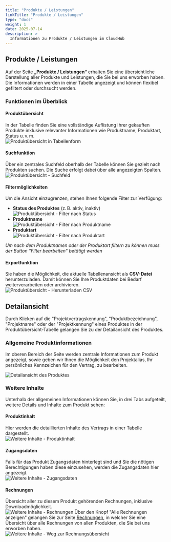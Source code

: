 ```yaml
---
title: "Produkte / Leistungen"
linkTitle: "Produkte / Leistungen"
type: "docs"
weight: 1
date: 2025-07-14
description: >
  Informationen zu Produkte / Leistungen im CloudHub
---
```


## Produkte / Leistungen

Auf der Seite **„Produkte / Leistungen“** erhalten Sie eine übersichtliche Darstellung aller Produkte und Leistungen, die Sie bei uns erworben haben. Die Informationen werden in einer Tabelle angezeigt und können flexibel gefiltert oder durchsucht werden.

### Funktionen im Überblick

#### Produktübersicht

In der Tabelle finden Sie eine vollständige Auflistung Ihrer gekauften Produkte inklusive relevanter Informationen wie Produktname, Produktart, Status u. v. m.\
![Produktübersicht in Tabellenform](../img/products-services/products-table.png)

#### Suchfunktion

Über ein zentrales Suchfeld oberhalb der Tabelle können Sie gezielt nach Produkten suchen. Die Suche erfolgt dabei über alle angezeigten Spalten.\
![Produktübersicht - Suchfeld](../img/products-services/products-table-search-field.png)

#### Filtermöglichkeiten

Um die Ansicht einzugrenzen, stehen Ihnen folgende Filter zur Verfügung:

- **Status des Produktes** (z. B. aktiv, inaktiv)
![Produktübersicht - Filter nach Status](../img/products-services/products-table-filter-status.png)
- **Produktname**\
![Produktübersicht - Filter nach Produktname](../img/products-services/products-table-filter-productname.png)
- **Produktart**\
![Produktübersicht - Filter nach Produktart](../img/products-services/products-table-filter-producttype.png)

*Um nach dem Produktnamen oder der Produktart filtern zu können muss der Button "Filter bearbeiten" betätigt werden*

#### Exportfunktion

Sie haben die Möglichkeit, die aktuelle Tabellenansicht als **CSV-Datei** herunterzuladen. Damit können Sie Ihre Produktdaten bei Bedarf weiterverarbeiten oder archivieren.\
![Produktübersicht - Herunterladen CSV](../img/products-services/products-table-download-csv.png)

## Detailansicht

Durch Klicken auf die "Projektvertragskennung", "Produktbezeichnung", "Projektname" oder der "Projektkennung" eines Produktes in der Produktübersicht-Tabelle gelangen Sie zu der Detailansicht des Produktes.

### Allgemeine Produktinformationen

Im oberen Bereich der Seite werden zentrale Informationen zum Produkt angezeigt, sowie geben wir Ihnen die Möglichkeit den Projektalias, Ihr persönliches Kennzeichen für den Vertrag, zu bearbeiten.

![Detailansicht des Produktes](../img/products-services/detail-view.png)

### Weitere Inhalte

Unterhalb der allgemeinen Informationen können Sie, in drei Tabs aufgeteilt, weitere Details und Inhalte zum Produkt sehen:

#### Produktinhalt

Hier werden die detaillierten Inhalte des Vertrags in einer Tabelle dargestellt.\
![Weitere Inhalte - Produktinhalt](../img/products-services/further-content-product-contents.png)

#### Zugangsdaten

Falls für das Produkt Zugangsdaten hinterlegt sind und Sie die nötigen Berechtigungen haben diese einzusehen, werden die Zugangsdaten hier angezeigt.\
![Weitere Inhalte - Zugangsdaten](../img/products-services/further-content-credentials.png)

#### Rechnungen

Übersicht aller zu diesem Produkt gehörenden Rechnungen, inklusive Downloadmöglichkeit.\
![Weitere Inhalte - Rechnungen](../img/products-services/further-content-invoices.png)
Über den Knopf "Alle Rechnungen anzeigen" gelangen Sie zur Seite [Rechnungen](../invoices), in welcher Sie eine Übersicht über alle Rechnungen von allen Produkten, die Sie bei uns erworben haben.\
![Weitere Inhalte - Weg zur Rechnungsübersicht](../img/products-services/further-content-show-all-invoices.png)
